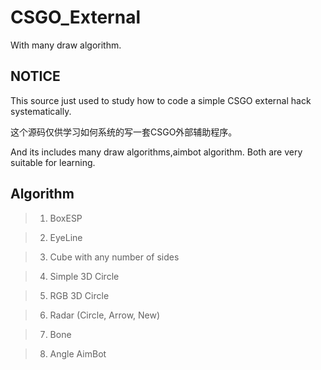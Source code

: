 # CSGO_External
With many draw algorithm.
## NOTICE

This source just used to study how to code a simple CSGO external hack systematically.

这个源码仅供学习如何系统的写一套CSGO外部辅助程序。

And its includes many draw algorithms,aimbot algorithm. Both are very suitable for learning.

## Algorithm

> 1. BoxESP

> 2. EyeLine

> 3. Cube with any number of sides

> 4. Simple 3D Circle

> 5. RGB 3D Circle

> 6. Radar (Circle, Arrow, New)

> 7. Bone

> 8. Angle AimBot
